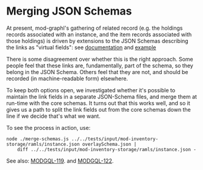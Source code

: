 # Merging JSON Schemas

At present, mod-graphl's gathering of related record (e.g. the holdings records associated with an instance, and the item records associated with those holdings) is driven by extensions to the JSON Schemas describing the links as "virtual fields": see
[documentation](https://github.com/folio-org/mod-graphql/blob/master/src/autogen/README.md#option-1-json-schema-extensions)
and
[example](https://github.com/folio-org/mod-inventory-storage/blob/2cb74a568f80aa84a156b5778c206cd7850f75eb/ramls/instance.json#L303-L316)

There is some disagreement over whether this is the right approach. Some people feel that these links are, fundamentally, part of the schema, so they belong in the JSON Schema. Others feel that they are not, and should be recorded (in machine-readable form) elsewhere.

To keep both options open, we investigated whether it's possible to maintain the link fields in a separate JSON-Schema files, and merge them at run-time with the core schemas. It turns out that this works well, and so it gives us a path to split the link fields out from the core schemas down the line if we decide that's what we want.

To see the process in action, use:

    node ./merge-schemas.js ../../tests/input/mod-inventory-storage/ramls/instance.json overlaySchema.json |
        diff ../../tests/input/mod-inventory-storage/ramls/instance.json -

See also:
[MODGQL-119](https://issues.folio.org/browse/MODGQL-119).
and
[MODGQL-122](https://issues.folio.org/browse/MODGQL-122).


